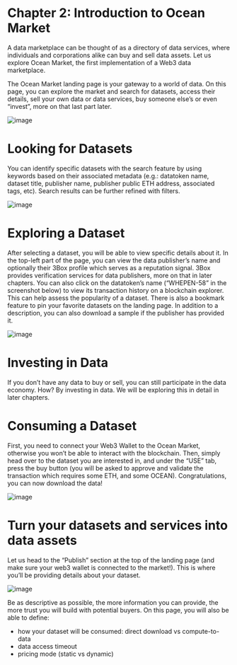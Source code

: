 # Chapter 2: Introduction to Ocean Market

A data marketplace can be thought of as a directory of data services, where individuals and corporations alike can buy and sell data assets.
Let us explore Ocean Market, the first implementation of a Web3 data marketplace.

The Ocean Market landing page is your gateway to a world of data. On this page, you can explore the market and search for datasets,
access their details, sell your own data or data services, buy someone else’s or even “invest”, more on that last part later.

![image](https://user-images.githubusercontent.com/110959584/196001153-6208f11a-3773-4c4d-aa47-0d94a531e6a9.png)

# Looking for Datasets
You can identify specific datasets with the search feature by using keywords based on their associated metadata
(e.g.: datatoken name, dataset title, publisher name, publisher public ETH address, associated tags, etc). Search results can be further refined with filters.

![image](https://user-images.githubusercontent.com/110959584/196001313-caa1c54e-d871-4a49-a9b5-c93bddadab74.png)

# Exploring a Dataset
After selecting a dataset, you will be able to view specific details about it. In the top-left part of the page,
you can view the data publisher’s name and optionally their 3Box profile which serves as a reputation signal. 3Box provides verification services for data publishers, more on that in later chapters. You can also click on the datatoken’s name (“WHEPEN-58” in the screenshot below) to view its transaction history on a blockchain explorer. This can help assess the popularity of a dataset. There is also a bookmark feature to pin your favorite datasets on the landing page.
In addition to a description, you can also download a sample if the publisher has provided it.

![image](https://user-images.githubusercontent.com/110959584/196001321-8a9228b4-5752-497e-8b34-6825476a92fe.png)

# Investing in Data
If you don’t have any data to buy or sell, you can still participate in the data economy. How? By investing in data.
We will be exploring this in detail in later chapters.

# Consuming a Dataset
First, you need to connect your Web3 Wallet to the Ocean Market, otherwise you won’t be able to interact with the blockchain.
Then, simply head over to the dataset you are interested in, and under the “USE” tab, press the buy button (you will be asked to approve and
validate the transaction which requires some ETH, and some OCEAN). Congratulations, you can now download the data!

![image](https://user-images.githubusercontent.com/110959584/196001332-cdd421b5-2171-4cac-94c5-492363e3e52a.png)

# Turn your datasets and services into data assets
Let us head to the “Publish” section at the top of the landing page (and make sure your web3
wallet is connected to the market!). This is where you’ll be providing details about your dataset.

![image](https://user-images.githubusercontent.com/110959584/196001343-10f46c0d-2f66-45d6-8204-da5412cd3465.png)

Be as descriptive as possible, the more information you can provide, the more trust you will build with potential buyers. On this page, you will also
be able to define:

- how your dataset will be consumed: direct download vs compute-to-data
- data access timeout
- pricing mode (static vs dynamic)
